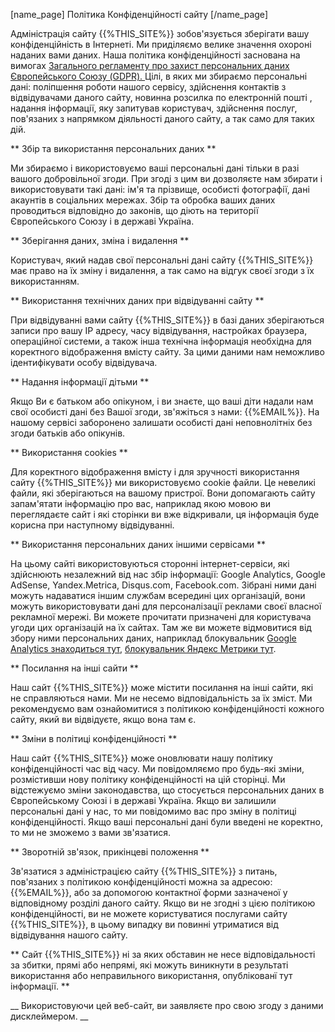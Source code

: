 [name_page] Політика Конфіденційності сайту [/name_page]

Адміністрація сайту {{%THIS_SITE%}} зобов'язується зберігати вашу конфіденційність в Інтернеті. Ми приділяємо велике значення охороні наданих вами даних. Наша політика конфіденційності заснована на вимогах [Загального регламенту про захист персональних даних Європейського Союзу (GDPR). ]( Https://ec.europa.eu/info/law/law-topic/data-protection_en) Цілі, в яких ми збираємо персональні дані: поліпшення роботи нашого сервісу, здійснення контактів з відвідувачами даного сайту, новинна розсилка по електронній пошті , надання інформації, яку запитував користувач, здійснення послуг, пов'язаних з напрямком діяльності даного сайту, а так само для таких дій.

** Збір та використання персональних даних **

Ми збираємо і використовуємо ваші персональні дані тільки в разі вашого добровільної згоди. При згоді з цим ви дозволяєте нам збирати і використовувати такі дані: ім'я та прізвище, особисті фотографії, дані акаунтів в соціальних мережах. Збір та обробка ваших даних проводиться відповідно до законів, що діють на території Європейського Союзу і в державі Україна.

** Зберігання даних, зміна і видалення **

Користувач, який надав свої персональні дані сайту {{%THIS_SITE%}} має право на їх зміну і видалення, а так само на відгук своєї згоди з їх використанням.

** Використання технічних даних при відвідуванні сайту **

При відвідуванні вами сайту {{%THIS_SITE%}} в базі даних зберігаються записи про вашу IP адресу, часу відвідування, настройках браузера, операційної системи, а також інша технічна інформація необхідна для коректного відображення вмісту сайту. За цими даними нам неможливо ідентифікувати особу відвідувача.

** Надання інформації дітьми **

Якщо Ви є батьком або опікуном, і ви знаєте, що ваші діти надали нам свої особисті дані без Вашої згоди, зв'яжіться з нами: {{%EMAIL%}}. На нашому сервісі заборонено залишати особисті дані неповнолітніх без згоди батьків або опікунів.

** Використання cookies **

Для коректного відображення вмісту і для зручності використання сайту {{%THIS_SITE%}} ми використовуємо cookie файли. Це невеликі файли, які зберігаються на вашому пристрої. Вони допомагають сайту запам'ятати інформацію про вас, наприклад якою мовою ви переглядаєте сайт і які сторінки ви вже відкривали, ця інформація буде корисна при наступному відвідуванні.

** Використання персональних даних іншими сервісами **

На цьому сайті використовуються сторонні інтернет-сервіси, які здійснюють незалежний від нас збір інформації: Google Analytics, Google AdSense, Yandex.Metrica, Disqus.com, Facebook.com. Зібрані ними дані можуть надаватися іншим службам всередині цих організацій, вони можуть використовувати дані для персоналізації реклами своєї власної рекламної мережі. Ви можете прочитати призначені для користувача угоди цих організацій на їх сайтах. Там же ви можете відмовитися від збору ними персональних даних, наприклад блокувальник [Google Analytics знаходиться тут]( https://tools.google.com/dlpage/gaoptout?hl=ru), [блокувальник Яндекс Метрики тут]( https://yandex.ru/support/metrika/general/opt-out.html).

** Посилання на інші сайти **

Наш сайт {{%THIS_SITE%}} може містити посилання на інші сайти, які не справляються нами. Ми не несемо відповідальність за їх зміст. Ми рекомендуємо вам ознайомитися з політикою конфіденційності кожного сайту, який ви відвідуєте, якщо вона там є.

** Зміни в політиці конфіденційності **

Наш сайт {{%THIS_SITE%}} може оновлювати нашу політику конфіденційності час від часу. Ми повідомляємо про будь-які зміни, розмістивши нову політику конфіденційності на цій сторінці. Ми відстежуємо зміни законодавства, що стосується персональних даних в Європейському Союзі і в державі Україна. Якщо ви залишили персональні дані у нас, то ми повідомимо вас про зміну в політиці конфіденційності. Якщо ваші персональні дані були введені не коректно, то ми не зможемо з вами зв'язатися.

** Зворотній зв'язок, прикінцеві положення **

Зв'язатися з адміністрацією сайту {{%THIS_SITE%}} з питань, пов'язаних з політикою конфіденційності можна за адресою: {{%EMAIL%}}, або за допомогою контактної форми зазначеної у відповідному розділі даного сайту. Якщо ви не згодні з цією політикою конфіденційності, ви не можете користуватися послугами сайту {{%THIS_SITE%}}, в цьому випадку ви повинні утриматися від відвідування нашого сайту.

** Сайт {{%THIS_SITE%}} ні за яких обставин не несе відповідальності за збитки, прямі або непрямі, які можуть виникнути в результаті використання або неправильного використання, опублікованї тут інформації. **

__ Використовуючи цей веб-сайт, ви заявляєте про свою згоду з даними дисклеймером. __